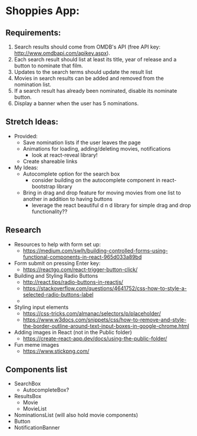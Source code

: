 # Shoppies App:

## Requirements: 
1. Search results should come from OMDB's API (free API key: http://www.omdbapi.com/apikey.aspx).
2. Each search result should list at least its title, year of release and a button to nominate that film.
3. Updates to the search terms should update the result list
4. Movies in search results can be added and removed from the nomination list.
5. If a search result has already been nominated, disable its nominate button.
6. Display a banner when the user has 5 nominations.

## Stretch Ideas: 
* Provided: 
  * Save nomination lists if the user leaves the page
  * Animations for loading, adding/deleting movies, notifications
    * look at react-reveal library!
  * Create shareable links
* My Ideas: 
  * Autocomplete option for the search box
    * consider building on the autocomplete component in react-bootstrap library 
  * Bring in drag and drop feature for moving movies from one list to another in addition to having buttons
    * leverage the react beautiful d n d library for simple drag and drop functionality??

## Research 
* Resources to help with form set up: 
  - https://medium.com/swlh/building-controlled-forms-using-functional-components-in-react-965d033a89bd
* Form submit on pressing Enter key:
  - https://reactgo.com/react-trigger-button-click/
* Building and Styling Radio Buttons
  - http://react.tips/radio-buttons-in-reactjs/
  - https://stackoverflow.com/questions/4641752/css-how-to-style-a-selected-radio-buttons-label
  - 
* Styling input elements
  - https://css-tricks.com/almanac/selectors/p/placeholder/
  - https://www.w3docs.com/snippets/css/how-to-remove-and-style-the-border-outline-around-text-input-boxes-in-google-chrome.html
* Adding images in React (not in the Public folder)
  - https://create-react-app.dev/docs/using-the-public-folder/
* Fun meme images
  - https://www.stickpng.com/
  


## Components list
* SearchBox
  * AutocompleteBox?
* ResultsBox
  * Movie
  * MovieList
* NominationsList (will also hold movie components)
* Button
* NotificationBanner  